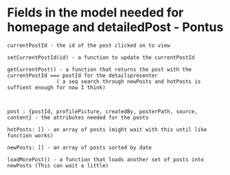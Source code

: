 
# Fields in the model needed for homepage and detailedPost - Pontus
    currentPostId - the id of the post clicked on to view

    setCurrentPostId(id) - a function to update the currentPostId

    getCurrentPost() - a function that returns the post with the currentPostId === postId for the detailspresenter 
                    ( a seq search through newPosts and hotPosts is suffient enough for now I think)



    post : {postId, profilePicture, createdBy, posterPath, source, content} - the attributes needed for the posts

    hotPosts: [] - an array of posts (might wait with this until like function works)

    newPosts: [] - an array of posts sorted by date

    loadMorePost() - a function that loads another set of posts into newPosts (This can wait a little)